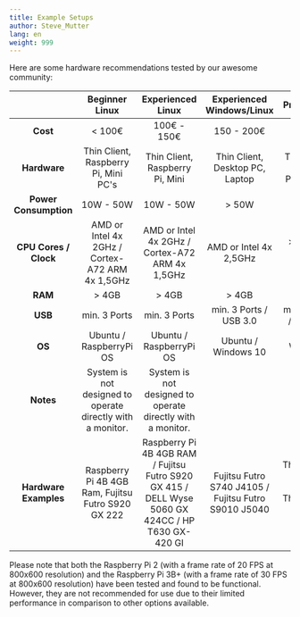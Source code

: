 ```yaml
---
title: Example Setups
author: Steve_Mutter
lang: en
weight: 999
---
```

Here are some hardware recommendations tested by our awesome community:



|                       |                     **Beginner Linux**                     |                                       **Experienced Linux**                                       |            **Experienced Windows/Linux**             |                         **Pro Version**                          |
| :-------------------: | :--------------------------------------------------------: | :-----------------------------------------------------------------------------------------------: | :--------------------------------------------------: | :--------------------------------------------------------------: |
|       **Cost**        |                           < 100€                           |                                            100€ - 150€                                            |                      150 - 200€                      |                              >250€                               |
|     **Hardware**      |            Thin Client, Raspberry Pi, Mini PC's            |                                  Thin Client, Raspberry Pi, Mini                                  |           Thin Client, Desktop PC, Laptop            |                 Thin Client, Desktop PC, Laptop                  |
| **Power Consumption** |                         10W - 50W                          |                                             10W - 50W                                             |                        > 50W                         |                              > 50W                               |
| **CPU Cores / Clock** |      AMD or Intel 4x 2GHz / Cortex-A72 ARM 4x 1,5GHz       |                          AMD or Intel 4x 2GHz / Cortex-A72 ARM 4x 1,5GHz                          |                AMD or Intel 4x 2,5GHz                |                     > AMD or Intel 4x 2,5GHz                     |
|        **RAM**        |                           > 4GB                            |                                               > 4GB                                               |                        > 4GB                         |                              > 8GB                               |
|        **USB**        |                        min. 3 Ports                        |                                           min. 3 Ports                                            |                min. 3 Ports / USB 3.0                |                      min. 3 Ports / USB 3.0                      |
|        **OS**         |               Ubuntu / RaspberryPi OS                |                                   Ubuntu / RaspberryPi OS                                   |              Ubuntu / Windows 10               |                    Ubuntu / Windows 10                     |
|       **Notes**       | System is not designed to operate directly with a monitor. |                    System is not designed to operate directly with a monitor.                     |                                                      |                                                                  |
| **Hardware Examples** |     Raspberry Pi 4B 4GB Ram, Fujitsu Futro S920 GX 222     | Raspberry Pi 4B 4GB RAM / Fujitsu Futro S920 GX 415 / DELL Wyse 5060 GX 424CC / HP T630 GX-420 GI | Fujitsu Futro S740 J4105 / Fujitsu Futro S9010 J5040 | Lenovo ThinkCentre M93p / Lenovo ThinkCentre M900 / Jujitsu Q956 |


Please note that both the Raspberry Pi 2 (with a frame rate of 20 FPS at 800x600 resolution) and the Raspberry Pi 3B+ (with a frame rate of 30 FPS at 800x600 resolution) have been tested and found to be functional. However, they are not recommended for use due to their limited performance in comparison to other options available.
